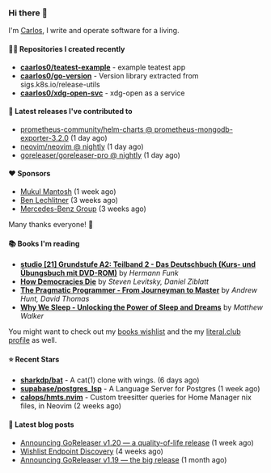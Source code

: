 ### Hi there 👋

I'm [Carlos](https://caarlos0.dev), I write and operate software for a living.

#### 👨‍💻 Repositories I created recently
- **[caarlos0/teatest-example](https://github.com/caarlos0/teatest-example)** - example teatest app
- **[caarlos0/go-version](https://github.com/caarlos0/go-version)** - Version library extracted from sigs.k8s.io/release-utils
- **[caarlos0/xdg-open-svc](https://github.com/caarlos0/xdg-open-svc)** - xdg-open as a service

#### 🚀 Latest releases I've contributed to


- [prometheus-community/helm-charts @ prometheus-mongodb-exporter-3.2.0](https://github.com/prometheus-community/helm-charts/releases/tag/prometheus-mongodb-exporter-3.2.0) (1 day ago)
- [neovim/neovim @ nightly](https://github.com/neovim/neovim/releases/tag/nightly) (1 day ago)
- [goreleaser/goreleaser-pro @ nightly](https://github.com/goreleaser/goreleaser-pro/releases/tag/nightly) (1 day ago)

#### ❤️ Sponsors
- [Mukul Mantosh](https://github.com/mukulmantosh) (1 week ago)
- [Ben Lechlitner](https://github.com/asphaltbuffet) (3 weeks ago)
- [Mercedes-Benz Group](https://github.com/mercedes-benz) (3 weeks ago)

Many thanks everyone! 🙏

#### 📚 Books I'm reading
- **[studio [21] Grundstufe A2: Teilband 2 - Das Deutschbuch (Kurs- und Übungsbuch mit DVD-ROM)](https://literal.club/caarlos0/book/hermann-funk-studio-21-grundstufe-a2-teilband-2-das-deutschbuch-kurs-und-ubungsbuch-mit-dvd-rom-9zuoy)** by _Hermann Funk_
- **[How Democracies Die](https://literal.club/caarlos0/book/how-democracies-die-5395k)** by _Steven Levitsky, Daniel Ziblatt_
- **[The Pragmatic Programmer - From Journeyman to Master](https://literal.club/caarlos0/book/andrew-hunt-david-thomas-the-pragmatic-programmer-7eoqj)** by _Andrew Hunt, David Thomas_
- **[Why We Sleep - Unlocking the Power of Sleep and Dreams](https://literal.club/caarlos0/book/why-we-sleep-nq5c9)** by _Matthew Walker_

You might want to check out my [books
wishlist](https://www.amazon.com.br/hz/wishlist/ls/EB8P7VS717SV) and the my
[literal.club profile](https://literal.club/caarlos0) as well.

#### ⭐ Recent Stars
- **[sharkdp/bat](https://github.com/sharkdp/bat)** - A cat(1) clone with wings. (6 days ago)
- **[supabase/postgres_lsp](https://github.com/supabase/postgres_lsp)** - A Language Server for Postgres (1 week ago)
- **[calops/hmts.nvim](https://github.com/calops/hmts.nvim)** - Custom treesitter queries for Home Manager nix files, in Neovim (2 weeks ago)

#### 📄 Latest blog posts
- [Announcing GoReleaser v1.20 — a quality-of-life release](https://carlosbecker.com/posts/goreleaser-v1.20/) (1 week ago)
- [Wishlist Endpoint Discovery](https://carlosbecker.com/posts/wishlist-sd/) (4 weeks ago)
- [Announcing GoReleaser v1.19 — the big release](https://carlosbecker.com/posts/goreleaser-v1.19/) (1 month ago)
